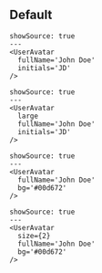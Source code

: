 ## Default

```react|span-2
showSource: true
---
<UserAvatar
  fullName='John Doe'
  initials='JD'
/>
```

```react|span-2
showSource: true
---
<UserAvatar
  large
  fullName='John Doe'
  initials='JD'
/>
```

```react|span-2
showSource: true
---
<UserAvatar
  fullName='John Doe'
  bg='#00d672'
/>
```

```react|span-2
showSource: true
---
<UserAvatar
  size={2}
  fullName='John Doe'
  bg='#00d672'
/>
```
